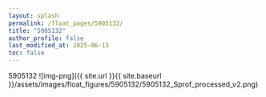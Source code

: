 ```yaml
---
layout: splash
permalink: /float_pages/5905132/
title: "5905132"
author_profile: false
last_modified_at: 2025-06-13
toc: false
---
```

 
5905132
![img-png]({{ site.url }}{{ site.baseurl }}/assets/images/float_figures/5905132/5905132_Sprof_processed_v2.png)